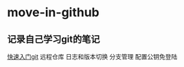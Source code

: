 # move-in-github
## 记录自己学习git的笔记
[快速入门git](https://github.com/wangwenquan1234/javascript-study-note/tree/master/01)
远程仓库
日志和版本切换
分支管理
配置公钥免登陆

